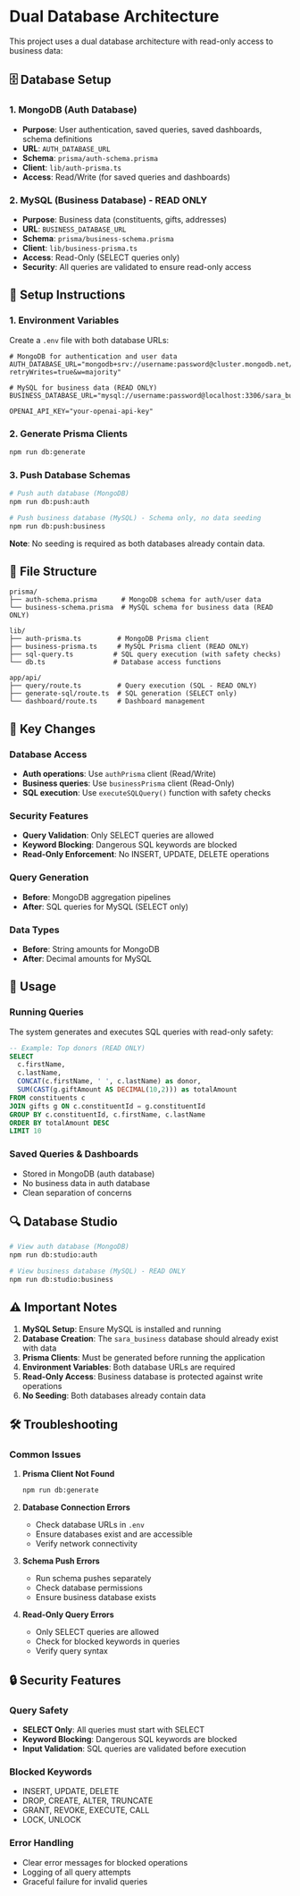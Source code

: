 # Dual Database Architecture

This project uses a dual database architecture with read-only access to business data:

## 🗄️ Database Setup

### 1. MongoDB (Auth Database)

- **Purpose**: User authentication, saved queries, saved dashboards, schema definitions
- **URL**: `AUTH_DATABASE_URL`
- **Schema**: `prisma/auth-schema.prisma`
- **Client**: `lib/auth-prisma.ts`
- **Access**: Read/Write (for saved queries and dashboards)

### 2. MySQL (Business Database) - READ ONLY

- **Purpose**: Business data (constituents, gifts, addresses)
- **URL**: `BUSINESS_DATABASE_URL`
- **Schema**: `prisma/business-schema.prisma`
- **Client**: `lib/business-prisma.ts`
- **Access**: Read-Only (SELECT queries only)
- **Security**: All queries are validated to ensure read-only access

## 🔧 Setup Instructions

### 1. Environment Variables

Create a `.env` file with both database URLs:

```env
# MongoDB for authentication and user data
AUTH_DATABASE_URL="mongodb+srv://username:password@cluster.mongodb.net/sara_auth?retryWrites=true&w=majority"

# MySQL for business data (READ ONLY)
BUSINESS_DATABASE_URL="mysql://username:password@localhost:3306/sara_business"

OPENAI_API_KEY="your-openai-api-key"
```

### 2. Generate Prisma Clients

```bash
npm run db:generate
```

### 3. Push Database Schemas

```bash
# Push auth database (MongoDB)
npm run db:push:auth

# Push business database (MySQL) - Schema only, no data seeding
npm run db:push:business
```

**Note**: No seeding is required as both databases already contain data.

## 📁 File Structure

```
prisma/
├── auth-schema.prisma      # MongoDB schema for auth/user data
└── business-schema.prisma  # MySQL schema for business data (READ ONLY)

lib/
├── auth-prisma.ts         # MongoDB Prisma client
├── business-prisma.ts     # MySQL Prisma client (READ ONLY)
├── sql-query.ts          # SQL query execution (with safety checks)
└── db.ts                 # Database access functions

app/api/
├── query/route.ts         # Query execution (SQL - READ ONLY)
├── generate-sql/route.ts  # SQL generation (SELECT only)
└── dashboard/route.ts     # Dashboard management
```

## 🔄 Key Changes

### Database Access

- **Auth operations**: Use `authPrisma` client (Read/Write)
- **Business queries**: Use `businessPrisma` client (Read-Only)
- **SQL execution**: Use `executeSQLQuery()` function with safety checks

### Security Features

- **Query Validation**: Only SELECT queries are allowed
- **Keyword Blocking**: Dangerous SQL keywords are blocked
- **Read-Only Enforcement**: No INSERT, UPDATE, DELETE operations

### Query Generation

- **Before**: MongoDB aggregation pipelines
- **After**: SQL queries for MySQL (SELECT only)

### Data Types

- **Before**: String amounts for MongoDB
- **After**: Decimal amounts for MySQL

## 🚀 Usage

### Running Queries

The system generates and executes SQL queries with read-only safety:

```sql
-- Example: Top donors (READ ONLY)
SELECT
  c.firstName,
  c.lastName,
  CONCAT(c.firstName, ' ', c.lastName) as donor,
  SUM(CAST(g.giftAmount AS DECIMAL(10,2))) as totalAmount
FROM constituents c
JOIN gifts g ON c.constituentId = g.constituentId
GROUP BY c.constituentId, c.firstName, c.lastName
ORDER BY totalAmount DESC
LIMIT 10
```

### Saved Queries & Dashboards

- Stored in MongoDB (auth database)
- No business data in auth database
- Clean separation of concerns

## 🔍 Database Studio

```bash
# View auth database (MongoDB)
npm run db:studio:auth

# View business database (MySQL) - READ ONLY
npm run db:studio:business
```

## ⚠️ Important Notes

1. **MySQL Setup**: Ensure MySQL is installed and running
2. **Database Creation**: The `sara_business` database should already exist with data
3. **Prisma Clients**: Must be generated before running the application
4. **Environment Variables**: Both database URLs are required
5. **Read-Only Access**: Business database is protected against write operations
6. **No Seeding**: Both databases already contain data

## 🛠️ Troubleshooting

### Common Issues

1. **Prisma Client Not Found**

   ```bash
   npm run db:generate
   ```

2. **Database Connection Errors**

   - Check database URLs in `.env`
   - Ensure databases exist and are accessible
   - Verify network connectivity

3. **Schema Push Errors**

   - Run schema pushes separately
   - Check database permissions
   - Ensure business database exists

4. **Read-Only Query Errors**
   - Only SELECT queries are allowed
   - Check for blocked keywords in queries
   - Verify query syntax

## 🔒 Security Features

### Query Safety

- **SELECT Only**: All queries must start with SELECT
- **Keyword Blocking**: Dangerous SQL keywords are blocked
- **Input Validation**: SQL queries are validated before execution

### Blocked Keywords

- INSERT, UPDATE, DELETE
- DROP, CREATE, ALTER, TRUNCATE
- GRANT, REVOKE, EXECUTE, CALL
- LOCK, UNLOCK

### Error Handling

- Clear error messages for blocked operations
- Logging of all query attempts
- Graceful failure for invalid queries
